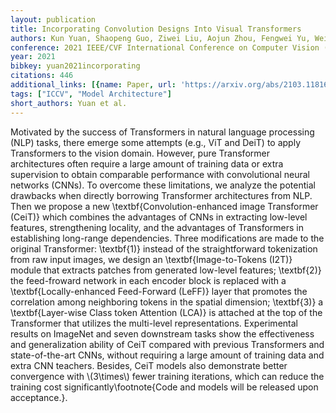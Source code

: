 ```yaml
---
layout: publication
title: Incorporating Convolution Designs Into Visual Transformers
authors: Kun Yuan, Shaopeng Guo, Ziwei Liu, Aojun Zhou, Fengwei Yu, Wei Wu
conference: 2021 IEEE/CVF International Conference on Computer Vision (ICCV)
year: 2021
bibkey: yuan2021incorporating
citations: 446
additional_links: [{name: Paper, url: 'https://arxiv.org/abs/2103.11816'}]
tags: ["ICCV", "Model Architecture"]
short_authors: Yuan et al.
---
```

Motivated by the success of Transformers in natural language processing (NLP)
tasks, there emerge some attempts (e.g., ViT and DeiT) to apply Transformers to
the vision domain. However, pure Transformer architectures often require a
large amount of training data or extra supervision to obtain comparable
performance with convolutional neural networks (CNNs). To overcome these
limitations, we analyze the potential drawbacks when directly borrowing
Transformer architectures from NLP. Then we propose a new
\textbf\{Convolution-enhanced image Transformer (CeiT)\} which combines the
advantages of CNNs in extracting low-level features, strengthening locality,
and the advantages of Transformers in establishing long-range dependencies.
Three modifications are made to the original Transformer: \textbf\{1)\} instead
of the straightforward tokenization from raw input images, we design an
\textbf\{Image-to-Tokens (I2T)\} module that extracts patches from generated
low-level features; \textbf\{2)\} the feed-froward network in each encoder block
is replaced with a \textbf\{Locally-enhanced Feed-Forward (LeFF)\} layer that
promotes the correlation among neighboring tokens in the spatial dimension;
\textbf\{3)\} a \textbf\{Layer-wise Class token Attention (LCA)\} is attached at
the top of the Transformer that utilizes the multi-level representations.
  Experimental results on ImageNet and seven downstream tasks show the
effectiveness and generalization ability of CeiT compared with previous
Transformers and state-of-the-art CNNs, without requiring a large amount of
training data and extra CNN teachers. Besides, CeiT models also demonstrate
better convergence with \\(3\times\\) fewer training iterations, which can reduce
the training cost significantly\footnote\{Code and models will be released upon
acceptance.\}.